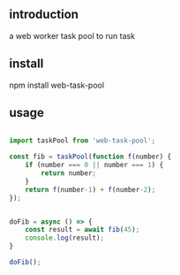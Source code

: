 ## introduction

a web worker task pool to run task

## install

npm install web-task-pool

## usage

```js

import taskPool from 'web-task-pool';

const fib = taskPool(function f(number) {
    if (number === 0 || number === 1) {
        return number;
    }
    return f(number-1) + f(number-2);
});


doFib = async () => {
    const result = await fib(45);
    console.log(result);
}

doFib();


```
